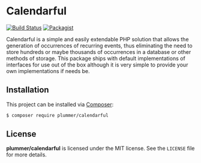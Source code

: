 # Calendarful

[![Build Status](https://travis-ci.org/benplummer/calendarful.svg?branch=master)](https://travis-ci.org/benplummer/calendarful)
[![Packagist](https://img.shields.io/packagist/l/doctrine/orm.svg?style=flat)](https://github.com/benplummer/calendarful/blob/master/LICENSE)

Calendarful is a simple and easily extendable PHP solution that allows the generation of occurrences of recurring events, thus eliminating the need to store hundreds or maybe thousands of occurrences in a database or other methods of storage. This package ships with default implementations of interfaces for use out of the box although it is very simple to provide your own implementations if needs be.

## Installation

This project can be installed via [Composer]:

``` bash
$ composer require plummer/calendarful
```

## License ##

**plummer/calendarful** is licensed under the MIT license.  See the `LICENSE` file for more details.

[Composer]: https://getcomposer.org/
